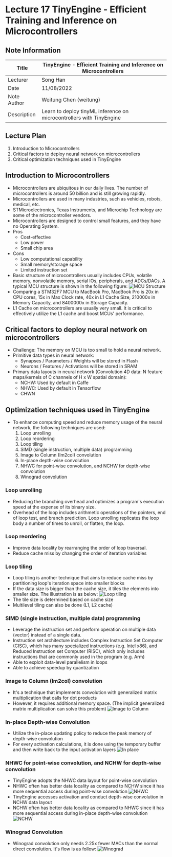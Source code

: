 #  Lecture 17 TinyEngine - Efficient Training and Inference on Microcontrollers

## Note Information

| Title       | TinyEngine - Efficient Training and Inference on Microcontrollers                                                          |
|-------------|-----------------------------------------------------------------------------------------------------------------|
| Lecturer    | Song Han                                                                                                        |
| Date        | 11/08/2022                                                                                                      |
| Note Author | Weitung Chen (weitung)                                                                                       |
| Description | Learn to deploy tinyML inference on microcontrollers with TinyEngine   |

## Lecture Plan
1. Introduction to Microcontrollers
2. Critical factors to deploy neural network on microcontrollers
3. Critical optimization techniques used in TinyEngine

## Introduction to Microcontrollers
* Microcontrollers are ubiquitous in our daily lives. The number of microcontrollers is around 50 billion and is still growing rapidly. 
* Microcontrollers are used in many industries, such as vehicles, robots, medical, etc.
* STMicroelectronics, Texas Instruments, and Microchip Technology are some of the microcontroller vendors. 
* Microcontrollers are designed to control small features, and they have no Operating System. 
* Pros
	* Cost-effective
	* Low power
	* Small chip area
* Cons
	* Low computational capability
	* Small memory/storage space
	* Limited instruction set
* Basic structure of microcontrollers usually includes CPUs, volatile memory, nonvolatile memory, serial IOs, peripherals, and ADCs/DACs. A typical MCU structure is shown in the following figure:
![MCU Structure](figures/lecture-17/weitung/mcu_structure.png)
* Comparing a STM32F7 MCU to MacBook Pro, MacBook Pro is 20x in CPU cores, 15x in Max Clock rate, 40x in L1 Cache Size, 210000x in Memory Capacity, and 8400000x in Storage Capacity. 
* L1 Cache on microcontrollers are usually very small. It is critical to effectively utilize the L1 cache and boost MCUs' performance. 

## Critical factors to deploy neural network on microcontrollers
* Challenge: The memory on MCU is too small to hold a neural network. 
* Primitive data types in neural network:
	* Synapses / Parameters / Weights will be stored in Flash
	* Neurons / Features / Activations will be stored in SRAM
* Primary data layouts in neural network (Convolution 4D data: N feature maps/kernels of C channels of H x W spatial domain):
	* NCHW: Used by default in Caffe
	* NHWC: Used by default in Tensorflow
	* CHWN

## Optimization techniques used in TinyEngine
* To enhance computing speed and reduce memory usage of the neural network, the following techniques are used:
	1. Loop unrolling
	2. Loop reordering
	3. Loop tiling
	4. SIMD (single instruction, multiple data) programming
	5. Image to Column (Im2col) convolution
	6. In-place depth-wise convolution
	7. NHWC for point-wise convolution, and NCHW for depth-wise convolution
	8. Winograd convolution

### Loop unrolling
* Reducing the branching overhead and optimizes a program's execution speed at the expense of its binary size.
* Overhead of the loop includes arithmetic operations of the pointers, end of loop test, and branch prediction. Loop unrolling replicates the loop body a number of times to unroll, or flatten, the loop. 

### Loop reordering
* Improve data locality by rearranging the order of loop traversal. 
* Reduce cache miss by changing the order of iteration variables

### Loop tiling
* Loop tiling is another technique that aims to reduce cache miss by partitioning loop's iteration space into smaller blocks
* If the data size is bigger than the cache size, it tiles the elements into smaller size. The illustration is as below:
![Loop tiling](figures/lecture-17/weitung/loop_tiling.png)
* The tile size is determined based on cache size
* Multilevel tiling can also be done (L1, L2 cache)

### SIMD (single instruction, multiple data) programming
* Leverage the instruction set and perform operation on multiple data (vector) instead of a single data.
* Instruction set architecture includes Complex Instruction Set Computer (CISC), which has many specialized instructions (e.g. Intel x86), and Reduced Instruction set Computer (RISC), which only includes instructions that are commonly used in the program (e.g. Arm)
* Able to exploit data-level parallelism in loops
* Able to achieve speedup by quantization

### Image to Column (Im2col) convolution
* It's a technique that implements convolution with generalized matrix multiplication that calls for dot products
* However, it requires additional memory space. (The implicit generalized matrix multiplication can solve this problem)
![Image to Column](figures/lecture-17/weitung/im2col.png)

### In-place Depth-wise Convolution
* Utilize the in-place updating policy to reduce the peak memory of depth-wise convolution
* For every activation calculations, it is done using the temporary buffer and then write back to the input activation layers
![In place](figures/lecture-17/weitung/inplace.png)

### NHWC for point-wise convolution, and NCHW for depth-wise convolution
* TinyEngine adopts the NHWC data layout for point-wise convolution
* NHWC often has better data locality as compared to NCHW since it has more sequential access during point-wise convolution
![NHWC](figures/lecture-17/weitung/nhwc.png)
* TinyEngine accesses activation and conduct depth-wise convolution in NCHW data layout
* NCHW often has better data locality as compared to NHWC since it has more sequential access during in-place depth-wise convolution
![NCHW](figures/lecture-17/weitung/nchw.png)

### Winograd Convolution
* Winograd convolution only needs 2.25x fewer MACs than the normal direct convolution. It's flow is as follow:
![Winograd](figures/lecture-17/weitung/winograd.png)





